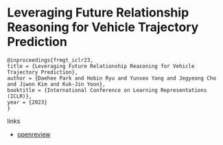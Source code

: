 # Leveraging Future Relationship Reasoning for Vehicle Trajectory Prediction

```
@inproceedings{frmgt_iclr23,
title = {Leveraging Future Relationship Reasoning for Vehicle Trajectory Prediction},
author = {Daehee Park and Hobin Ryu and Yunseo Yang and Jegyeong Cho and Jiwon Kim and Kuk-Jin Yoon},
booktitle = {International Conference on Learning Representations (ICLR)},
year = {2023}
}
```

links
- [openreview](https://openreview.net/forum?id=CGBCTp2M6lA)
